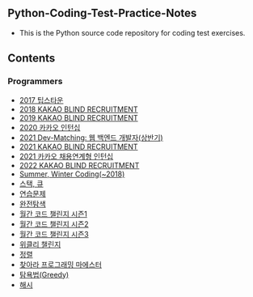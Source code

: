 ## Python-Coding-Test-Practice-Notes
- This is the Python source code repository for coding test exercises.

## Contents
### Programmers
- [2017 팁스타운](https://github.com/minji0801/Python-Coding-Test-Practice-Notes/tree/main/Programmers/2017%20팁스타운)
- [2018 KAKAO BLIND RECRUITMENT](https://github.com/minji0801/Python-Coding-Test-Practice-Notes/tree/main/Programmers/2018%20KAKAO%20BLIND%20RECRUITMENT)
- [2019 KAKAO BLIND RECRUITMENT](https://github.com/minji0801/Python-Coding-Test-Practice-Notes/tree/main/Programmers/2019%20KAKAO%20BLIND%20RECRUITMENT)
- [2020 카카오 인턴십](https://github.com/minji0801/Python-Coding-Test-Practice-Notes/tree/main/Programmers/2020%20카카오%20인턴십)
- [2021 Dev-Matching: 웹 백엔드 개발자(상반기)](https://github.com/minji0801/Python-Coding-Test-Practice-Notes/tree/main/Programmers/2021%20Dev-Matching:%20웹%20백엔드%20개발자(상반기))
- [2021 KAKAO BLIND RECRUITMENT](https://github.com/minji0801/Python-Coding-Test-Practice-Notes/tree/main/Programmers/2021%20KAKAO%20BLIND%20RECRUITMENT)
- [2021 카카오 채용연계형 인턴십](https://github.com/minji0801/Python-Coding-Test-Practice-Notes/tree/main/Programmers/2021%20카카오%20채용연계형%20인턴십)
- [2022 KAKAO BLIND RECRUITMENT](https://github.com/minji0801/Python-Coding-Test-Practice-Notes/tree/main/Programmers/2022%20KAKAO%20BLIND%20RECRUITMENT)
- [Summer, Winter Coding(~2018)](https://github.com/minji0801/Python-Coding-Test-Practice-Notes/tree/main/Programmers/Summer%2C%20Winter%20Coding(%7E2018))
- [스택, 큐](https://github.com/minji0801/Python-Coding-Test-Practice-Notes/tree/main/Programmers/스택,%20큐)
- [연습문제](https://github.com/minji0801/Python-Coding-Test-Practice-Notes/tree/main/Programmers/연습문제)
- [완전탐색](https://github.com/minji0801/Python-Coding-Test-Practice-Notes/tree/main/Programmers/완전탐색)
- [월간 코드 챌린지 시즌1](https://github.com/minji0801/Python-Coding-Test-Practice-Notes/tree/main/Programmers/월간%20코드%20챌린지%20시즌1)
- [월간 코드 챌린지 시즌2](https://github.com/minji0801/Python-Coding-Test-Practice-Notes/tree/main/Programmers/월간%20코드%20챌린지%20시즌2)
- [월간 코드 챌린지 시즌3](https://github.com/minji0801/Python-Coding-Test-Practice-Notes/tree/main/Programmers/월간%20코드%20챌린지%20시즌3)
- [위클리 챌린지](https://github.com/minji0801/Python-Coding-Test-Practice-Notes/tree/main/Programmers/위클리%20챌린지)
- [정렬](https://github.com/minji0801/Python-Coding-Test-Practice-Notes/tree/main/Programmers/정렬)
- [찾아라 프로그래밍 마에스터](https://github.com/minji0801/Python-Coding-Test-Practice-Notes/tree/main/Programmers/찾아라%20프로그래밍%20마에스터)
- [탐욕법(Greedy)](https://github.com/minji0801/Python-Coding-Test-Practice-Notes/tree/main/Programmers/탐욕법(Greedy))
- [해시](https://github.com/minji0801/Python-Coding-Test-Practice-Notes/tree/main/Programmers/해시)
